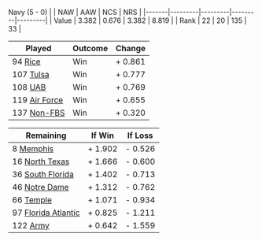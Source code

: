Navy (5 - 0)
|       |   NAW   |   AAW   |   NCS   |   NRS   |
|-------|---------|---------|---------|---------|
| Value |   3.382 |   0.676 |   3.382 |   8.819 |
| Rank  |      22 |      20 |     135 |      33 |

| Played                    | Outcome    |  Change  |
|---------------------------|------------|----------|
|  94 [Rice                  ](Rice)| Win        | +  0.861 |
| 107 [Tulsa                 ](Tulsa)| Win        | +  0.777 |
| 108 [UAB                   ](UAB)| Win        | +  0.769 |
| 119 [Air Force             ](AirForce)| Win        | +  0.655 |
| 137 [Non-FBS               ](NonFBS)| Win        | +  0.320 |

| Remaining                 |  If Win  |  If Loss |
|---------------------------|----------|----------|
|   8 [Memphis               ](Memphis)| +  1.902 | -  0.526 |
|  16 [North Texas           ](NorthTexas)| +  1.666 | -  0.600 |
|  36 [South Florida         ](SouthFlorida)| +  1.402 | -  0.713 |
|  46 [Notre Dame            ](NotreDame)| +  1.312 | -  0.762 |
|  66 [Temple                ](Temple)| +  1.071 | -  0.934 |
|  97 [Florida Atlantic      ](FloridaAtlantic)| +  0.825 | -  1.211 |
| 122 [Army                  ](Army)| +  0.642 | -  1.559 |

